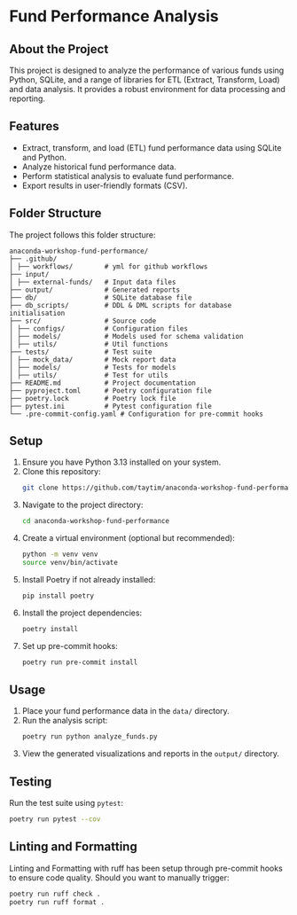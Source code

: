 # Fund Performance Analysis

## About the Project
This project is designed to analyze the performance of various funds using Python, SQLite, and a range of libraries for ETL (Extract, Transform, Load) and data analysis. It provides a robust environment for data processing and reporting.

## Features
- Extract, transform, and load (ETL) fund performance data using SQLite and Python.
- Analyze historical fund performance data.
- Perform statistical analysis to evaluate fund performance.
- Export results in user-friendly formats (CSV).

## Folder Structure
The project follows this folder structure:
```
anaconda-workshop-fund-performance/
├── .github/
│ ├── workflows/        # yml for github workflows
├── input/              
│ ├── external-funds/   # Input data files
├── output/             # Generated reports
├── db/                 # SQLite database file
├── db_scripts/         # DDL & DML scripts for database initialisation
├── src/                # Source code
│ ├── configs/          # Configuration files
│ ├── models/           # Models used for schema validation
│ ├── utils/            # Util functions
├── tests/              # Test suite
│ ├── mock_data/        # Mock report data
│ ├── models/           # Tests for models
│ ├── utils/            # Test for utils
├── README.md           # Project documentation
├── pyproject.toml      # Poetry configuration file
├── poetry.lock         # Poetry lock file
├── pytest.ini          # Pytest configuration file
└── .pre-commit-config.yaml # Configuration for pre-commit hooks
```

## Setup
1. Ensure you have Python 3.13 installed on your system.
2. Clone this repository:
    ```bash
    git clone https://github.com/taytim/anaconda-workshop-fund-performance.git
    ```
3. Navigate to the project directory:
    ```bash
    cd anaconda-workshop-fund-performance
    ```
4. Create a virtual environment (optional but recommended):
    ```bash
    python -m venv venv
    source venv/bin/activate
    ```
5. Install Poetry if not already installed:
    ```bash
    pip install poetry
    ```
6. Install the project dependencies:
    ```bash
    poetry install
    ```
7. Set up pre-commit hooks:
    ```bash
    poetry run pre-commit install
    ```

## Usage
1. Place your fund performance data in the `data/` directory.
2. Run the analysis script:
    ```bash
    poetry run python analyze_funds.py
    ```
3. View the generated visualizations and reports in the `output/` directory.

## Testing
Run the test suite using `pytest`:
```bash
poetry run pytest --cov
```

## Linting and Formatting
Linting and Formatting with ruff has been setup through pre-commit hooks to ensure code quality.
Should you want to manually trigger:
```bash
poetry run ruff check .
poetry run ruff format .
```

## 